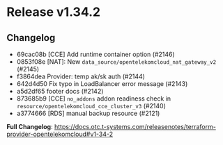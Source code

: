 # Release v1.34.2
## Changelog
* 69cac08b [CCE] Add runtime container option (#2146)
* 0853f08e [NAT]: New `data_source/opentelekomcloud_nat_gateway_v2` (#2145)
* f3864dea Provider: temp ak/sk auth (#2144)
* 642d4d50 Fix typo in LoadBalancer error message (#2143)
* a5d2df65 footer docs (#2142)
* 873685b9 [CCE] `no_addons` addon readiness check in `resource/opentelekomcloud_cce_cluster_v3` (#2140)
* a3774666 [RDS] manual backup resource (#2121)

**Full Changelog**: https://docs.otc.t-systems.com/releasenotes/terraform-provider-opentelekomcloud#v1-34-2

